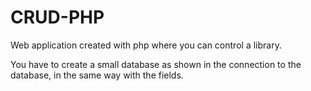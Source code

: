 # CRUD-PHP
Web application created with php where you can control a library.

You have to create a small database as shown in the connection to the database, in the same way with the fields.



